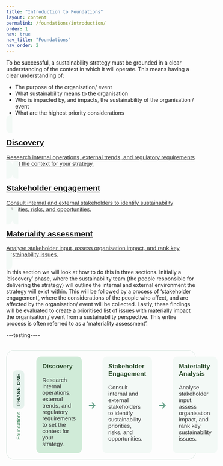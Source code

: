 ```yaml
---
title: "Introduction to Foundations"
layout: content
permalink: /foundations/introduction/
order: 1
nav: true
nav_title: "Foundations"
nav_order: 2
---
```


To be successful, a sustainability strategy must be grounded in a clear understanding of the context in which it will operate.  This means having a clear understanding of:
-	The purpose of the organisation/ event
-	What sustainability means to the organisation
-	Who is impacted by, and impacts, the sustainability of the organisation / event
-	What are the highest priority considerations

<section class="phase-blocks outlined green">
  <a href="/foundations/discovery/" class="phase-block">
    <h2>Discovery</h2>
    <p>Research internal operations, external trends, and regulatory requirements to set the context for your strategy.</p>
  </a>
  <a href="/foundations/stakeholderEngagement/" class="phase-block">
    <h2>Stakeholder engagement</h2>
    <p>Consult internal and external stakeholders to identify sustainability priorities, risks, and opportunities.</p>
  </a>
  <a href="/foundations/materialityAssessment/" class="phase-block">
    <h2>Materiality assessment</h2>
    <p>Analyse stakeholder input, assess organisation impact, and rank key sustainability issues.</p>
  </a>
</section>

In this section we will look at how to do this in three sections.  Initially a ‘discovery’ phase, where the sustainability team (the people responsible for delivering the strategy) will outline the internal and external environment the strategy will exist within.  This will be followed by a process of ‘stakeholder engagement’, where the considerations of the people who affect, and are affected by the organisation/ event will be collected.  Lastly, these findings will be evaluated to create a prioritised list of issues with materially impact the organisation / event from a sustainability perspective.  This entire process is often referred to as a ‘materiality assessment’.  


---testing----

<!-- Sustainamo Phase Diagram with Sidebar -->
<div class="phase-diagram-wrapper">
  <div class="phase-sidebar">
    <div class="phase-label">PHASE ONE</div>
    <div class="phase-step">Foundations</div>
  </div>
  <div class="phase-diagram">
    <div class="phase-block current">
      <h3>Discovery</h3>
      <p>Research internal operations, external trends, and regulatory requirements to set the context for your strategy.</p>
    </div>
    <div class="arrow">&#8594;</div>
    <div class="phase-block">
      <h3>Stakeholder Engagement</h3>
      <p>Consult internal and external stakeholders to identify sustainability priorities, risks, and opportunities.</p>
    </div>
    <div class="arrow">&#8594;</div>
    <div class="phase-block">
      <h3>Materiality Analysis</h3>
      <p>Analyse stakeholder input, assess organisation impact, and rank key sustainability issues.</p>
    </div>
  </div>
</div>

<style>
.phase-diagram-wrapper {
  display: flex;
  align-items: stretch;
  gap: 1rem;
  flex-wrap: nowrap;
  margin: 2rem 0;
  border: 1px solid #d4e3dc;
  border-radius: 20px;
  padding: 1rem;
}

.phase-sidebar {
  display: flex;
  flex-direction: column;
  justify-content: center;
  align-items: center;
  font-family: sans-serif;
  margin-right: 1rem;
}

.phase-label {
  background: #e6f2ed;
  font-weight: 600;
  font-size: 0.85rem;
  letter-spacing: 0.05em;
  color: #1f3f2e;
  padding: 0.5rem 0.5rem;
  writing-mode: vertical-lr;
  transform: rotate(180deg);
  text-align: center;
  border-radius: 10px;
  margin-bottom: 0.5rem;
}

.phase-step {
  font-size: 0.85rem;
  color: #2f7c4c;
  font-weight: 500;
  writing-mode: vertical-lr;
  transform: rotate(180deg);
  text-align: center;
}

.phase-diagram {
  display: flex;
  align-items: stretch;
  gap: 1rem;
  flex: 1;
  flex-wrap: nowrap;
}

.phase-block {
  background: #f3f9f6;
  padding: 1rem;
  border-radius: 12px;
  border: none;
  flex: 1;
  font-family: sans-serif;
  transition: background 0.3s ease;
}

.phase-block.current {
  background: #d0ebd8;
}

.phase-block h3 {
  margin-top: 0;
  font-size: 1.05rem;
  color: #2f4f2f;
}

.phase-block p {
  margin: 0.5rem 0 0;
  font-size: 0.95rem;
  color: #333;
}

.arrow {
  display: flex;
  align-items: center;
  justify-content: center;
  font-size: 1.5rem;
  flex: 0 0 auto;
  color: #66a189;
  font-weight: bold;
}

@media (max-width: 768px) {
  .phase-diagram-wrapper {
    flex-direction: column;
    gap: 0.5rem;
    padding: 1rem 0.5rem;
  }
  .phase-diagram {
    flex-direction: column;
  }
  .arrow {
    transform: rotate(90deg);
  }
  .phase-sidebar {
    flex-direction: row;
    justify-content: center;
    gap: 1rem;
    margin: 0;
  }
  .phase-label,
  .phase-step {
    writing-mode: horizontal-tb;
    transform: none;
    padding: 0.5rem 1rem;
    text-align: center;
    border-radius: 10px;
  }
  .phase-label {
    background: #e6f2ed;
  }
}
</style>
